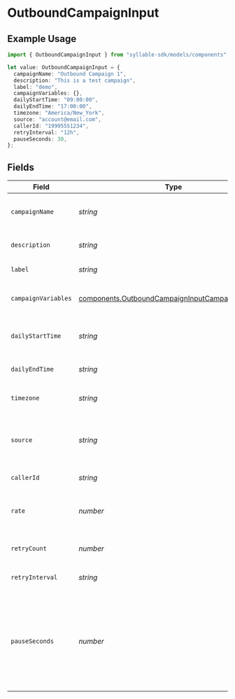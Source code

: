 # OutboundCampaignInput

## Example Usage

```typescript
import { OutboundCampaignInput } from "syllable-sdk/models/components";

let value: OutboundCampaignInput = {
  campaignName: "Outbound Campaign 1",
  description: "This is a test campaign",
  label: "demo",
  campaignVariables: {},
  dailyStartTime: "09:00:00",
  dailyEndTime: "17:00:00",
  timezone: "America/New_York",
  source: "account@email.com",
  callerId: "19995551234",
  retryInterval: "12h",
  pauseSeconds: 30,
};
```

## Fields

| Field                                                                                                                  | Type                                                                                                                   | Required                                                                                                               | Description                                                                                                            | Example                                                                                                                |
| ---------------------------------------------------------------------------------------------------------------------- | ---------------------------------------------------------------------------------------------------------------------- | ---------------------------------------------------------------------------------------------------------------------- | ---------------------------------------------------------------------------------------------------------------------- | ---------------------------------------------------------------------------------------------------------------------- |
| `campaignName`                                                                                                         | *string*                                                                                                               | :heavy_check_mark:                                                                                                     | Human readable name of campaign                                                                                        | Outbound Campaign 1                                                                                                    |
| `description`                                                                                                          | *string*                                                                                                               | :heavy_minus_sign:                                                                                                     | Description of campaign                                                                                                | This is a test campaign                                                                                                |
| `label`                                                                                                                | *string*                                                                                                               | :heavy_minus_sign:                                                                                                     | Label for campaign                                                                                                     | test                                                                                                                   |
| `campaignVariables`                                                                                                    | [components.OutboundCampaignInputCampaignVariables](../../models/components/outboundcampaigninputcampaignvariables.md) | :heavy_check_mark:                                                                                                     | Variables for campaign                                                                                                 | {<br/>"key": "value",<br/>"key2": "value2"<br/>}                                                                       |
| `dailyStartTime`                                                                                                       | *string*                                                                                                               | :heavy_check_mark:                                                                                                     | Start time of campaign each day                                                                                        | 09:00:00                                                                                                               |
| `dailyEndTime`                                                                                                         | *string*                                                                                                               | :heavy_check_mark:                                                                                                     | End time of campaign each day                                                                                          | 17:00:00                                                                                                               |
| `timezone`                                                                                                             | *string*                                                                                                               | :heavy_check_mark:                                                                                                     | Timezone of campaign                                                                                                   | America/New_York                                                                                                       |
| `source`                                                                                                               | *string*                                                                                                               | :heavy_minus_sign:                                                                                                     | Source phone number, email, or SMS number                                                                              | +19032900844                                                                                                           |
| `callerId`                                                                                                             | *string*                                                                                                               | :heavy_check_mark:                                                                                                     | Caller ID for call                                                                                                     | 19995551234                                                                                                            |
| `rate`                                                                                                                 | *number*                                                                                                               | :heavy_minus_sign:                                                                                                     | Target number of outreach calls per minute                                                                             | 5                                                                                                                      |
| `retryCount`                                                                                                           | *number*                                                                                                               | :heavy_minus_sign:                                                                                                     | Number of retries per target                                                                                           | 1                                                                                                                      |
| `retryInterval`                                                                                                        | *string*                                                                                                               | :heavy_minus_sign:                                                                                                     | How long to wait before retrying                                                                                       | 30m                                                                                                                    |
| `pauseSeconds`                                                                                                         | *number*                                                                                                               | :heavy_minus_sign:                                                                                                     | How many seconds to pause between queueing calls. Useful when rate should be less than 1 per minute                    | 30                                                                                                                     |
